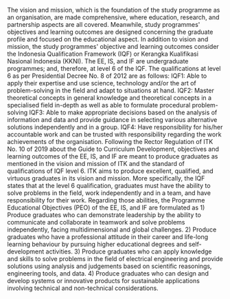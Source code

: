 The vision and mission, which is the foundation of the study programme as an organisation, are made comprehensive, where education, research, and partnership aspects are all covered. Meanwhile, study programmes' objectives and learning outcomes are designed concerning the graduate profile and focused on the educational aspect. In addition to vision and mission, the study programmes' objective and learning outcomes consider the Indonesia Qualification Framework (IQF) or Kerangka Kualifikasi Nasional Indonesia (KKNI). The EE, IS, and IF are undergraduate programmes; and, therefore, at level 6 of the IQF. The qualifications at level 6 as per Presidential Decree No. 8 of 2012 are as follows:
    IQF1: Able to apply their expertise and use science, technology and/or the art of problem-solving in the field and adapt to situations at hand.
    IQF2: Master theoretical concepts in general knowledge and theoretical concepts in a specialised field in-depth as well as able to formulate procedural problem-solving
    IQF3: Able to make appropriate decisions based on the analysis of information and data and provide guidance in selecting various alternative solutions independently and in a group.
    IQF4: Have responsibility for his/her accountable work and can be trusted with responsibility regarding the work achievements of the organisation.
Following the Rector Regulation of ITK No. 10 of 2019 about the Guide to Curriculum Development, objectives and learning outcomes of the EE, IS, and IF are meant to produce graduates as mentioned in the vision and mission of ITK and the standard of qualifications of IQF level 6. ITK aims to produce excellent, qualified, and virtuous graduates in its vision and mission. More specifically, the IQF states that at the level 6 qualification, graduates must have the ability to solve problems in the field, work independently and in a team, and have responsibility for their work. Regarding those abilities, the Programme Educational Objectives (PEO) of the EE, IS, and IF are formulated as
    1) Produce graduates who can demonstrate leadership by the ability to communicate and collaborate in teamwork and solve problems independently, facing multidimensional and global challenges.
    2) Produce graduates who have a professional attitude in their career and life-long learning behaviour by pursuing higher educational degrees and self-development activities.
    3) Produce graduates who can apply knowledge and skills to solve problems in the field of electrical engineering and provide solutions using analysis and judgements based on scientific reasonings, engineering tools, and data.
    4) Produce graduates who can design and develop systems or innovative products for sustainable applications involving technical and non-technical considerations.